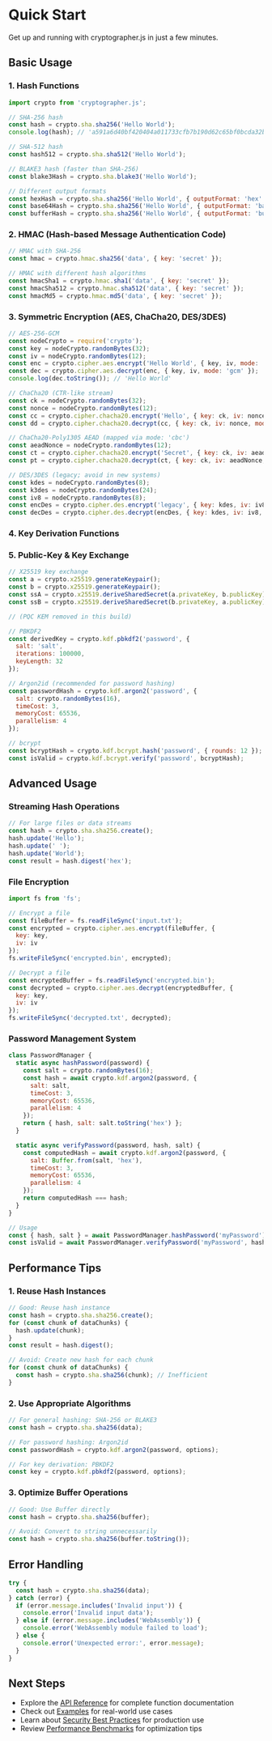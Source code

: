 # Quick Start

Get up and running with cryptographer.js in just a few minutes.

## Basic Usage

### 1. Hash Functions

```javascript
import crypto from 'cryptographer.js';

// SHA-256 hash
const hash = crypto.sha.sha256('Hello World');
console.log(hash); // 'a591a6d40bf420404a011733cfb7b190d62c65bf0bcda32b57b277d9ad9f146e'

// SHA-512 hash
const hash512 = crypto.sha.sha512('Hello World');

// BLAKE3 hash (faster than SHA-256)
const blake3Hash = crypto.sha.blake3('Hello World');

// Different output formats
const hexHash = crypto.sha.sha256('Hello World', { outputFormat: 'hex' });
const base64Hash = crypto.sha.sha256('Hello World', { outputFormat: 'base64' });
const bufferHash = crypto.sha.sha256('Hello World', { outputFormat: 'buffer' });
```

### 2. HMAC (Hash-based Message Authentication Code)

```javascript
// HMAC with SHA-256
const hmac = crypto.hmac.sha256('data', { key: 'secret' });

// HMAC with different hash algorithms
const hmacSha1 = crypto.hmac.sha1('data', { key: 'secret' });
const hmacSha512 = crypto.hmac.sha512('data', { key: 'secret' });
const hmacMd5 = crypto.hmac.md5('data', { key: 'secret' });
```

### 3. Symmetric Encryption (AES, ChaCha20, DES/3DES)

```javascript
// AES-256-GCM
const nodeCrypto = require('crypto');
const key = nodeCrypto.randomBytes(32);
const iv = nodeCrypto.randomBytes(12);
const enc = crypto.cipher.aes.encrypt('Hello World', { key, iv, mode: 'gcm' });
const dec = crypto.cipher.aes.decrypt(enc, { key, iv, mode: 'gcm' });
console.log(dec.toString()); // 'Hello World'

// ChaCha20 (CTR-like stream)
const ck = nodeCrypto.randomBytes(32);
const nonce = nodeCrypto.randomBytes(12);
const cc = crypto.cipher.chacha20.encrypt('Hello', { key: ck, iv: nonce, mode: 'ctr' });
const dd = crypto.cipher.chacha20.decrypt(cc, { key: ck, iv: nonce, mode: 'ctr' });

// ChaCha20-Poly1305 AEAD (mapped via mode: 'cbc')
const aeadNonce = nodeCrypto.randomBytes(12);
const ct = crypto.cipher.chacha20.encrypt('Secret', { key: ck, iv: aeadNonce, mode: 'cbc' });
const pt = crypto.cipher.chacha20.decrypt(ct, { key: ck, iv: aeadNonce, mode: 'cbc' });

// DES/3DES (legacy; avoid in new systems)
const kdes = nodeCrypto.randomBytes(8);
const k3des = nodeCrypto.randomBytes(24);
const iv8 = nodeCrypto.randomBytes(8);
const encDes = crypto.cipher.des.encrypt('legacy', { key: kdes, iv: iv8, mode: 'cbc' });
const decDes = crypto.cipher.des.decrypt(encDes, { key: kdes, iv: iv8, mode: 'cbc' });
```

### 4. Key Derivation Functions

### 5. Public-Key & Key Exchange

```javascript
// X25519 key exchange
const a = crypto.x25519.generateKeypair();
const b = crypto.x25519.generateKeypair();
const ssA = crypto.x25519.deriveSharedSecret(a.privateKey, b.publicKey);
const ssB = crypto.x25519.deriveSharedSecret(b.privateKey, a.publicKey);

// (PQC KEM removed in this build)
```

```javascript
// PBKDF2
const derivedKey = crypto.kdf.pbkdf2('password', {
  salt: 'salt',
  iterations: 100000,
  keyLength: 32
});

// Argon2id (recommended for password hashing)
const passwordHash = crypto.kdf.argon2('password', {
  salt: crypto.randomBytes(16),
  timeCost: 3,
  memoryCost: 65536,
  parallelism: 4
});

// bcrypt
const bcryptHash = crypto.kdf.bcrypt.hash('password', { rounds: 12 });
const isValid = crypto.kdf.bcrypt.verify('password', bcryptHash);
```

## Advanced Usage

### Streaming Hash Operations

```javascript
// For large files or data streams
const hash = crypto.sha.sha256.create();
hash.update('Hello');
hash.update(' ');
hash.update('World');
const result = hash.digest('hex');
```

### File Encryption

```javascript
import fs from 'fs';

// Encrypt a file
const fileBuffer = fs.readFileSync('input.txt');
const encrypted = crypto.cipher.aes.encrypt(fileBuffer, {
  key: key,
  iv: iv
});
fs.writeFileSync('encrypted.bin', encrypted);

// Decrypt a file
const encryptedBuffer = fs.readFileSync('encrypted.bin');
const decrypted = crypto.cipher.aes.decrypt(encryptedBuffer, {
  key: key,
  iv: iv
});
fs.writeFileSync('decrypted.txt', decrypted);
```

### Password Management System

```javascript
class PasswordManager {
  static async hashPassword(password) {
    const salt = crypto.randomBytes(16);
    const hash = await crypto.kdf.argon2(password, {
      salt: salt,
      timeCost: 3,
      memoryCost: 65536,
      parallelism: 4
    });
    return { hash, salt: salt.toString('hex') };
  }

  static async verifyPassword(password, hash, salt) {
    const computedHash = await crypto.kdf.argon2(password, {
      salt: Buffer.from(salt, 'hex'),
      timeCost: 3,
      memoryCost: 65536,
      parallelism: 4
    });
    return computedHash === hash;
  }
}

// Usage
const { hash, salt } = await PasswordManager.hashPassword('myPassword');
const isValid = await PasswordManager.verifyPassword('myPassword', hash, salt);
```

## Performance Tips

### 1. Reuse Hash Instances

```javascript
// Good: Reuse hash instance
const hash = crypto.sha.sha256.create();
for (const chunk of dataChunks) {
  hash.update(chunk);
}
const result = hash.digest();

// Avoid: Create new hash for each chunk
for (const chunk of dataChunks) {
  const hash = crypto.sha.sha256(chunk); // Inefficient
}
```

### 2. Use Appropriate Algorithms

```javascript
// For general hashing: SHA-256 or BLAKE3
const hash = crypto.sha.sha256(data);

// For password hashing: Argon2id
const passwordHash = crypto.kdf.argon2(password, options);

// For key derivation: PBKDF2
const key = crypto.kdf.pbkdf2(password, options);
```

### 3. Optimize Buffer Operations

```javascript
// Good: Use Buffer directly
const hash = crypto.sha.sha256(buffer);

// Avoid: Convert to string unnecessarily
const hash = crypto.sha.sha256(buffer.toString());
```

## Error Handling

```javascript
try {
  const hash = crypto.sha.sha256(data);
} catch (error) {
  if (error.message.includes('Invalid input')) {
    console.error('Invalid input data');
  } else if (error.message.includes('WebAssembly')) {
    console.error('WebAssembly module failed to load');
  } else {
    console.error('Unexpected error:', error.message);
  }
}
```

## Next Steps

- Explore the [API Reference](../api-reference/) for complete function documentation
- Check out [Examples](../examples/) for real-world use cases
- Learn about [Security Best Practices](../security/) for production use
- Review [Performance Benchmarks](../performance/) for optimization tips